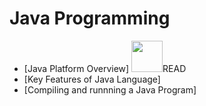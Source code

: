 # Java Programming
- [Java Platform Overview] <img src="https://easyengineering.net/wp-content/uploads/2017/08/Read-Icon.jpg" width="50px" height="50px">READ</img>
- [Key Features of Java Language]
- [Compiling and runnning a Java Program]
